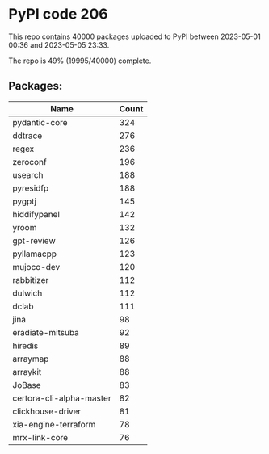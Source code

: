 # PyPI code 206

This repo contains 40000 packages uploaded to PyPI between 
2023-05-01 00:36 and 2023-05-05 23:33.

The repo is 49% (19995/40000) complete.

## Packages:

| Name  | Count |
| ----- | ----- |
| pydantic-core | 324 |
| ddtrace | 276 |
| regex | 236 |
| zeroconf | 196 |
| usearch | 188 |
| pyresidfp | 188 |
| pygptj | 145 |
| hiddifypanel | 142 |
| yroom | 132 |
| gpt-review | 126 |
| pyllamacpp | 123 |
| mujoco-dev | 120 |
| rabbitizer | 112 |
| dulwich | 112 |
| dclab | 111 |
| jina | 98 |
| eradiate-mitsuba | 92 |
| hiredis | 89 |
| arraymap | 88 |
| arraykit | 88 |
| JoBase | 83 |
| certora-cli-alpha-master | 82 |
| clickhouse-driver | 81 |
| xia-engine-terraform | 78 |
| mrx-link-core | 76 |


